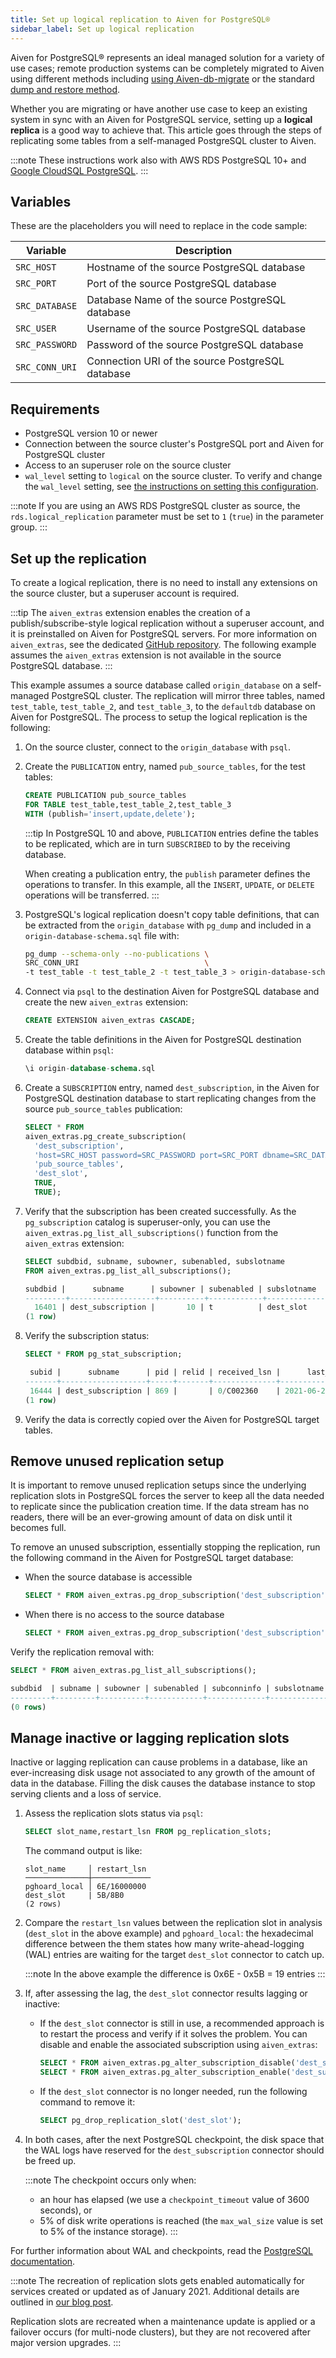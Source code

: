 ```yaml
---
title: Set up logical replication to Aiven for PostgreSQL®
sidebar_label: Set up logical replication
---
```


Aiven for PostgreSQL® represents an ideal managed solution for a variety of use cases; remote production systems can be completely migrated to Aiven using different methods including [using Aiven-db-migrate](migrate-aiven-db-migrate) or the standard [dump and restore method](migrate-pg-dump-restore).

Whether you are migrating or have another use case to keep an existing
system in sync with an Aiven for PostgreSQL service, setting up a
**logical replica** is a good way to achieve that. This article goes
through the steps of replicating some tables from a self-managed
PostgreSQL cluster to Aiven.

:::note
These instructions work also with AWS RDS PostgreSQL 10+ and [Google
CloudSQL
PostgreSQL](https://cloud.google.com/sql/docs/release-notes#August_30_2021).
:::

## Variables

These are the placeholders you will need to replace in the code sample:

 | Variable       | Description                                      |
 | -------------- | ------------------------------------------------ |
 | `SRC_HOST`     | Hostname of the source PostgreSQL database       |
 | `SRC_PORT`     | Port of the source PostgreSQL database           |
 | `SRC_DATABASE` | Database Name of the source PostgreSQL database  |
 | `SRC_USER`     | Username of the source PostgreSQL database       |
 | `SRC_PASSWORD` | Password of the source PostgreSQL database       |
 | `SRC_CONN_URI` | Connection URI of the source PostgreSQL database |

## Requirements

-   PostgreSQL version 10 or newer
-   Connection between the source cluster's PostgreSQL port and Aiven
    for PostgreSQL cluster
-   Access to an superuser role on the source cluster
-   `wal_level` setting to `logical` on the source cluster. To verify
    and change the `wal_level` setting, see
    [the instructions on setting this configuration](/docs/products/postgresql/howto/migrate-aiven-db-migrate#pg_migrate_wal).

:::note
If you are using an AWS RDS PostgreSQL cluster as source, the
`rds.logical_replication` parameter must be set to `1` (`true`) in the
parameter group.
:::

## Set up the replication

To create a logical replication, there is no need to install any
extensions on the source cluster, but a superuser account is required.

:::tip
The `aiven_extras` extension enables the creation of a
publish/subscribe-style logical replication without a superuser account,
and it is preinstalled on Aiven for PostgreSQL servers. For more information on
`aiven_extras`, see the dedicated [GitHub
repository](https://github.com/aiven/aiven-extras). The following
example assumes the `aiven_extras` extension is not available in the
source PostgreSQL database.
:::

This example assumes a source database called `origin_database` on a
self-managed PostgreSQL cluster. The replication will mirror three
tables, named `test_table`, `test_table_2`, and `test_table_3`, to the
`defaultdb` database on Aiven for PostgreSQL. The process to setup the
logical replication is the following:

1.  On the source cluster, connect to the `origin_database` with `psql`.

1.  Create the `PUBLICATION` entry, named `pub_source_tables`, for the
    test tables:

    ```sql
    CREATE PUBLICATION pub_source_tables
    FOR TABLE test_table,test_table_2,test_table_3
    WITH (publish='insert,update,delete');
    ```

    :::tip
    In PostgreSQL 10 and above, `PUBLICATION` entries define the tables
    to be replicated, which are in turn `SUBSCRIBED` to by the receiving
    database.

    When creating a publication entry, the `publish` parameter defines
    the operations to transfer. In this example, all the `INSERT`,
    `UPDATE`, or `DELETE` operations will be transferred.
    :::

1.  PostgreSQL's logical replication doesn't copy table definitions,
    that can be extracted from the `origin_database` with `pg_dump` and
    included in a `origin-database-schema.sql` file with:

    ```bash
    pg_dump --schema-only --no-publications \
    SRC_CONN_URI                            \
    -t test_table -t test_table_2 -t test_table_3 > origin-database-schema.sql
    ```

1.  Connect via `psql` to the destination Aiven for PostgreSQL database
    and create the new `aiven_extras` extension:

    ```sql
    CREATE EXTENSION aiven_extras CASCADE;
    ```

1.  Create the table definitions in the Aiven for PostgreSQL destination
    database within `psql`:

    ```sql
    \i origin-database-schema.sql
    ```

1.  Create a `SUBSCRIPTION` entry, named `dest_subscription`, in the
    Aiven for PostgreSQL destination database to start replicating
    changes from the source `pub_source_tables` publication:

    ```sql
    SELECT * FROM
    aiven_extras.pg_create_subscription(
      'dest_subscription',
      'host=SRC_HOST password=SRC_PASSWORD port=SRC_PORT dbname=SRC_DATABASE user=SRC_USER',
      'pub_source_tables',
      'dest_slot',
      TRUE,
      TRUE);
    ```

1.  Verify that the subscription has been created successfully. As the
    `pg_subscription` catalog is superuser-only, you can use the
    `aiven_extras.pg_list_all_subscriptions()` function from the
    `aiven_extras` extension:

    ```sql
    SELECT subdbid, subname, subowner, subenabled, subslotname
    FROM aiven_extras.pg_list_all_subscriptions();

    subdbid |      subname      | subowner | subenabled | subslotname
    ---------+-------------------+----------+------------+-------------
      16401 | dest_subscription |       10 | t          | dest_slot
    (1 row)
    ```

1.  Verify the subscription status:

    ```sql
    SELECT * FROM pg_stat_subscription;

     subid |      subname      | pid | relid | received_lsn |      last_msg_send_time       |     last_msg_receipt_time     | latest_end_lsn |        latest_end_time
    -------+-------------------+-----+-------+--------------+-------------------------------+-------------------------------+----------------+-------------------------------
     16444 | dest_subscription | 869 |       | 0/C002360    | 2021-06-25 12:06:59.570865+00 | 2021-06-25 12:06:59.571295+00 | 0/C002360      | 2021-06-25 12:06:59.570865+00
    (1 row)
    ```

1.  Verify the data is correctly copied over the Aiven for PostgreSQL target tables.

## Remove unused replication setup

It is important to remove unused replication setups since the
underlying replication slots in PostgreSQL forces the server to keep all
the data needed to replicate since the publication creation time. If the
data stream has no readers, there will be an ever-growing amount of data
on disk until it becomes full.

To remove an unused subscription, essentially stopping the replication,
run the following command in the Aiven for PostgreSQL target database:

- When the source database is accessible

    ```sql
    SELECT * FROM aiven_extras.pg_drop_subscription('dest_subscription');
    ```

- When there is no access to the source database

    ```sql
    SELECT * FROM aiven_extras.pg_drop_subscription('dest_subscription', FALSE);
    ```

Verify the replication removal with:

```sql
SELECT * FROM aiven_extras.pg_list_all_subscriptions();

subdbid  | subname | subowner | subenabled | subconninfo | subslotname | subsynccommit | subpublications
---------+---------+----------+------------+-------------+-------------+---------------+-----------------
(0 rows)
```

## Manage inactive or lagging replication slots

Inactive or lagging replication can cause problems in a database, like
an ever-increasing disk usage not associated to any growth of the amount
of data in the database. Filling the disk causes the database instance
to stop serving clients and a loss of service.

1.  Assess the replication slots status via `psql`:

    ```sql
    SELECT slot_name,restart_lsn FROM pg_replication_slots;
    ```

    The command output is like:

    ```text
    slot_name     │ restart_lsn
    ──────────────┼─────────────
    pghoard_local │ 6E/16000000
    dest_slot     | 5B/8B0
    (2 rows)
    ```

1.  Compare the `restart_lsn` values between the replication slot in
    analysis (`dest_slot` in the above example) and `pghoard_local`: the
    hexadecimal difference between the them states how many
    write-ahead-logging (WAL) entries are waiting for the target
    `dest_slot` connector to catch up.

    :::note
    In the above example the difference is 0x6E - 0x5B = 19 entries
    :::

1.  If, after assessing the lag, the `dest_slot` connector results
    lagging or inactive:

    -   If the `dest_slot` connector is still in use, a recommended
        approach is to restart the process and verify if it solves the
        problem. You can disable and enable the associated subscription
        using `aiven_extras`:

        ```sql
        SELECT * FROM aiven_extras.pg_alter_subscription_disable('dest_subscription');
        SELECT * FROM aiven_extras.pg_alter_subscription_enable('dest_subscription');
        ```

    -   If the `dest_slot` connector is no longer needed, run the
        following command to remove it:

        ```sql
        SELECT pg_drop_replication_slot('dest_slot');
        ```

1.  In both cases, after the next PostgreSQL checkpoint, the disk space
    that the WAL logs have reserved for the `dest_subscription`
    connector should be freed up.

    :::note
    The checkpoint occurs only when:
    -   an hour has elapsed (we use a `checkpoint_timeout` value of
        3600 seconds), or
    -   5% of disk write operations is reached (the `max_wal_size`
        value is set to 5% of the instance storage).
    :::

For further information about WAL and checkpoints, read the [PostgreSQL
documentation](https://www.postgresql.org/docs/current/wal-configuration.html).

:::note
The recreation of replication slots gets enabled automatically for
services created or updated as of January 2021. Additional details are
outlined in [our blog
post](https://aiven.io/blog/aiven-for-pg-recreates-logical-replication-slots).

Replication slots are recreated when a maintenance update is applied or
a failover occurs (for multi-node clusters), but they are not recovered
after major version upgrades.
:::
